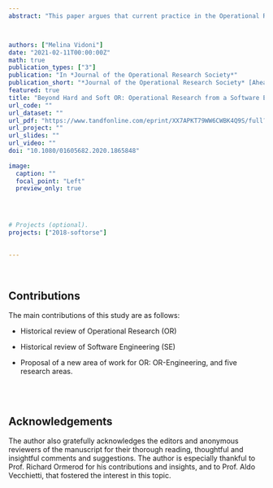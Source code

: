 ```yaml
---
abstract: "This paper argues that current practice in the Operational Research (OR) discipline needs to tackle management problems from a broader point of view by including a new perspective. While Hard OR is posed as the means to a solution, and Soft OR covers the stakeholder/business perspective, this paper proposes OR Engineering to tackle the model/program perspective. This proposal is substantiated by an empirical study that explored OR history and the rise of “wicked problems” in contrast to Software Engineering (SE) history and the idea of “no silver bullet”. The main findings are five areas for future works, intertwined between Soft OR and OR Engineering: agility, documentation of versioning, technical debt, systems testing and architecture. Overall, although the goal may be ambitious, this paper aims to stimulate reflective thinking and promote a novel and different line of action and research among OR and SE practitioners present and future."



authors: ["Melina Vidoni"]
date: "2021-02-11T00:00:00Z"
math: true
publication_types: ["3"]
publication: "In *Journal of the Operational Research Society*"
publication_short: "*Journal of the Operational Research Society* [Ahead-of-Print], pp1-23"
featured: true
title: "Beyond Hard and Soft OR: Operational Research from a Software Engineering Perspective"
url_code: ""
url_dataset: ""
url_pdf: "https://www.tandfonline.com/eprint/XX7APKT79WW6CWBK4Q9S/full?target=10.1080/01605682.2020.1865848"
url_project: ""
url_slides: ""
url_video: ""
doi: "10.1080/01605682.2020.1865848"
 
image:
  caption: ""
  focal_point: "Left"
  preview_only: true



  
# Projects (optional).
projects: ["2018-softorse"]
  

---
```





<br />

## Contributions


The main contributions of this study are as follows:

- Historical review of Operational Research (OR)

- Historical review of Software Engineering (SE)

- Proposal of a new area of work for OR: OR-Engineering, and five research areas.


<br />





<br />


## Acknowledgements

The author also gratefully acknowledges the editors and anonymous reviewers of the manuscript for their thorough reading, thoughtful and insightful comments and suggestions. The author is especially thankful to Prof. Richard Ormerod for his contributions and insights, and to Prof. Aldo Vecchietti, that fostered the interest in this topic.
